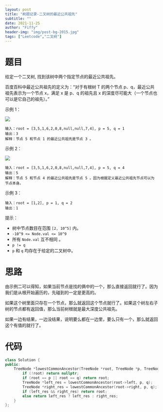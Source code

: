 ```yaml
---
layout: post
title: "刷题记录-二叉树的最近公共祖先"
subtitle: ""
date: 2021-11-25
author: "Fiffy"
header-img: "img/post-bg-2015.jpg"
tags: ["Leetcode","二叉树"]
---
```


# 题目

给定一个二叉树, 找到该树中两个指定节点的最近公共祖先。

百度百科中最近公共祖先的定义为：“对于有根树 T 的两个节点 p、q，最近公共祖先表示为一个节点 x，满足 x 是 p、q 的祖先且 x 的深度尽可能大（一个节点也可以是它自己的祖先）。”

 

示例 1：

![](https://assets.leetcode.com/uploads/2018/12/14/binarytree.png)

```
输入：root = [3,5,1,6,2,0,8,null,null,7,4], p = 5, q = 1
输出：3
解释：节点 5 和节点 1 的最近公共祖先是节点 3 。
```

示例 2：

![](https://assets.leetcode.com/uploads/2018/12/14/binarytree.png)

```
输入：root = [3,5,1,6,2,0,8,null,null,7,4], p = 5, q = 4
输出：5
解释：节点 5 和节点 4 的最近公共祖先是节点 5 。因为根据定义最近公共祖先节点可以为节点本身。
```


示例 3：

```
输入：root = [1,2], p = 1, q = 2
输出：1
```


提示：

- 树中节点数目在范围 `[2, 10^5]` 内。
- `-10^9 <= Node.val <= 10^9`
- 所有 `Node.val` 互不相同 。
- `p != q`
- `p` 和 `q` 均存在于给定的二叉树中。

# 思路

由示例二可以得知，如果当前节点是找的俩中的一个，那么直接返回就行了。因为我们是从根开始遍历的，先碰到的一定是更高的。

如果这个树里面只存在一个节点，那么就返回这个节点就行了。如果这个树左右子树的节点都有返回值，那么当前树根就是最大深度公共祖先。

如果一边有结果，一边没结果，说明要么都在一边里，要么只有一个，那么就返回这个有值的就行了。

# 代码

```c++
class Solution {
public:
    TreeNode *lowestCommonAncestor(TreeNode *root, TreeNode *p, TreeNode *q) {
        if (!root) return nullptr;
        if (root == p || root == q) return root;
        TreeNode *left_res = lowestCommonAncestor(root->left, p, q);
        TreeNode *right_res = lowestCommonAncestor(root->right, p, q);
        if (left_res && right_res) return root;
        else return left_res ? left_res : right_res;
    }
};
```

